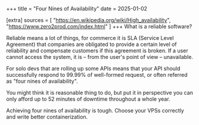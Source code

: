 +++
title = "Four Nines of Availability"
date = 2025-01-02

[extra]
sources = [
    "https://en.wikipedia.org/wiki/High_availability",
    "https://www.zero2prod.com/index.html"
]
+++
What is a reliable software?

Reliable means a lot of things, for commerce it is SLA (Service Level Agreement) that companies are obligated to provide a certain level of reliability and compensate customers if this agreement is broken. If a user cannot access the system, it is – from the user's point of view – unavailable.

For solo devs that are rolling up some APIs means that your API should successfully respond to 99.99% of well-formed request, or often referred as "four nines of availability".

You might think it is reasonable thing to do, but put it in perspective you can only afford up to 52 minutes of downtime throughout a whole year.

Achieving four nines of availability is tough. Choose your VPSs correctly and write better containerization.

